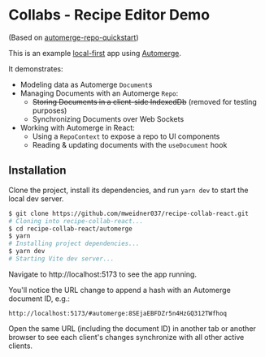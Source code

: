 # Collabs - Recipe Editor Demo

(Based on [automerge-repo-quickstart](https://github.com/automerge/automerge-repo-quickstart))

This is an example [local-first](https://www.inkandswitch.com/local-first) app using [Automerge](https://automerge.org).

It demonstrates:

- Modeling data as Automerge `Document`s
- Managing Documents with an Automerge `Repo`:
  - ~~Storing Documents in a client-side IndexedDb~~ (removed for testing purposes)
  - Synchronizing Documents over Web Sockets
- Working with Automerge in React:
  - Using a `RepoContext` to expose a repo to UI components
  - Reading & updating documents with the `useDocument` hook

## Installation

Clone the project, install its dependencies, and run `yarn dev` to start the local dev server.

```bash
$ git clone https://github.com/mweidner037/recipe-collab-react.git
# Cloning into recipe-collab-react...
$ cd recipe-collab-react/automerge
$ yarn
# Installing project dependencies...
$ yarn dev
# Starting Vite dev server...
```

Navigate to http://localhost:5173 to see the app running.

You'll notice the URL change to append a hash with an Automerge document ID, e.g.:

`http://localhost:5173/#automerge:8SEjaEBFDZr5n4HzGQ312TWfhoq`

Open the same URL (including the document ID) in another tab or another browser to see each client's changes synchronize with all other active clients.
